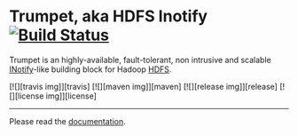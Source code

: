 Trumpet, aka HDFS Inotify [![Build Status](https://travis-ci.org/verisign/trumpet.svg?branch=master)](https://travis-ci.org/verisign/trumpet)
===

Trumpet is an highly-available, fault-tolerant, non intrusive and scalable
[INotify](http://en.wikipedia.org/wiki/Inotify)-like building block for Hadoop [HDFS](http://hadoop.apache.org/).


[![][travis img]][travis]
[![][maven img]][maven]
[![][release img]][release]
[![][license img]][license]

---

Please read the [documentation](http://verisign.github.io/trumpet/).
